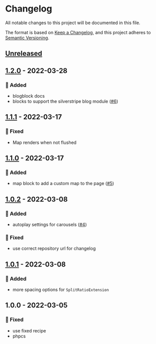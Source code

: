 # Changelog
All notable changes to this project will be documented in this file.

The format is based on [Keep a Changelog](https://keepachangelog.com/en/1.0.0/),
and this project adheres to [Semantic Versioning](https://semver.org/spec/v2.0.0.html).

<a name="unreleased"></a>
## [Unreleased]


<a name="1.2.0"></a>
## [1.2.0] - 2022-03-28
### 🍰 Added
- blogblock docs
- blocks to support the silverstripe blog module ([#6](https://github.com/Syntro-GmbH/elemental-bootstrap-blocks/issues/6))


<a name="1.1.1"></a>
## [1.1.1] - 2022-03-17
### 🐞 Fixed
- Map renders when not flushed


<a name="1.1.0"></a>
## [1.1.0] - 2022-03-17
### 🍰 Added
- map block to add a custom map to the page ([#5](https://github.com/Syntro-GmbH/elemental-bootstrap-blocks/issues/5))


<a name="1.0.2"></a>
## [1.0.2] - 2022-03-08
### 🍰 Added
- autoplay settings for carousels ([#4](https://github.com/Syntro-GmbH/elemental-bootstrap-blocks/issues/4))

### 🐞 Fixed
- use correct repository url for changelog


<a name="1.0.1"></a>
## [1.0.1] - 2022-03-08
### 🍰 Added
- more spacing options for `SplitRatioExtension`


<a name="1.0.0"></a>
## 1.0.0 - 2022-03-05
### 🐞 Fixed
- use fixed recipe
- phpcs


[Unreleased]: https://github.com/Syntro-GmbH/elemental-bootstrap-blocks/compare/1.2.0...HEAD
[1.2.0]: https://github.com/Syntro-GmbH/elemental-bootstrap-blocks/compare/1.1.1...1.2.0
[1.1.1]: https://github.com/Syntro-GmbH/elemental-bootstrap-blocks/compare/1.1.0...1.1.1
[1.1.0]: https://github.com/Syntro-GmbH/elemental-bootstrap-blocks/compare/1.0.2...1.1.0
[1.0.2]: https://github.com/Syntro-GmbH/elemental-bootstrap-blocks/compare/1.0.1...1.0.2
[1.0.1]: https://github.com/Syntro-GmbH/elemental-bootstrap-blocks/compare/1.0.0...1.0.1
